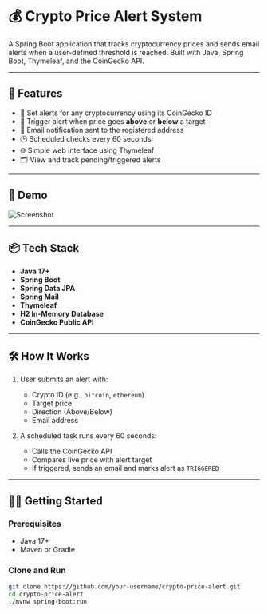 # 💰 Crypto Price Alert System

A Spring Boot application that tracks cryptocurrency prices and sends email alerts when a user-defined threshold is reached. Built with Java, Spring Boot, Thymeleaf, and the CoinGecko API.

---

## 🚀 Features

- 🔔 Set alerts for any cryptocurrency using its CoinGecko ID
- 💸 Trigger alert when price goes **above** or **below** a target
- 📧 Email notification sent to the registered address
- 🕒 Scheduled checks every 60 seconds
- 🌐 Simple web interface using Thymeleaf
- 🗂 View and track pending/triggered alerts

---

## 📸 Demo

![Screenshot](screenshots/form.png)

---

## 📦 Tech Stack

- **Java 17+**
- **Spring Boot**
- **Spring Data JPA**
- **Spring Mail**
- **Thymeleaf**
- **H2 In-Memory Database**
- **CoinGecko Public API**

---

## 🛠️ How It Works

1. User submits an alert with:
   - Crypto ID (e.g., `bitcoin`, `ethereum`)
   - Target price
   - Direction (Above/Below)
   - Email address

2. A scheduled task runs every 60 seconds:
   - Calls the CoinGecko API
   - Compares live price with alert target
   - If triggered, sends an email and marks alert as `TRIGGERED`

---

## 🧑‍💻 Getting Started

### Prerequisites

- Java 17+
- Maven or Gradle

### Clone and Run

```bash
git clone https://github.com/your-username/crypto-price-alert.git
cd crypto-price-alert
./mvnw spring-boot:run
